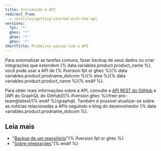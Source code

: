 ```yaml
---
title: Introdução à API
redirect_from:
  - /articles/getting-started-with-the-api
versions:
  fpt: '*'
  ghes: '*'
  ghae: '*'
  ghec: '*'
shortTitle: Primeiros passos com a API
---
```


Para automatizar as tarefas comuns, fazer backup de seus dados ou criar integrações que estendem {% data variables.product.product_name %}, você pode usar a API de {% ifversion fpt or ghec %}{% data variables.product.prodname_dotcom %}{% else %}{% data variables.product.product_name %}{% endif %}.

Para obter mais informações sobre a API, consulte a [API REST do GitHub](/rest) e [API do GraphQL do GitHub]({% ifversion ghec %}/free-pro-team@latest/{% endif %}/graphql). Também é possível atualizar-se sobre as notícias relacionadas a APIs seguindo o blog do desenvolvedor</a>
{% data variables.product.prodname_dotcom %}.</p> 



## Leia mais

- "[Backup de um repositório](/articles/backing-up-a-repository)"{% ifversion fpt or ghec %}
- "[Sobre integrações](/articles/about-integrations)"{% endif %}
